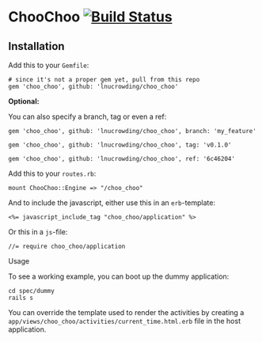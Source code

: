 # ChooChoo [![Build Status](https://travis-ci.org/lnucrowding/choo_choo.png?branch=master)](https://travis-ci.org/lnucrowding/choo_choo)

## Installation

Add this to your `Gemfile`:

    # since it's not a proper gem yet, pull from this repo
    gem 'choo_choo', github: 'lnucrowding/choo_choo'

**Optional:**

You can also specify a branch, tag or even a ref:

    gem 'choo_choo', github: 'lnucrowding/choo_choo', branch: 'my_feature'

    gem 'choo_choo', github: 'lnucrowding/choo_choo', tag: 'v0.1.0'

    gem 'choo_choo', github: 'lnucrowding/choo_choo', ref: '6c46204'

Add this to your `routes.rb`:

    mount ChooChoo::Engine => "/choo_choo"

And to include the javascript, either use this in an `erb`-template:

    <%= javascript_include_tag "choo_choo/application" %>

Or this in a `js`-file:

    //= require choo_choo/application


Usage

To see a working example, you can boot up the dummy application:

    cd spec/dummy
    rails s

You can override the template used to render the activities by creating a
`app/views/choo_choo/activities/current_time.html.erb` file in the host application.
